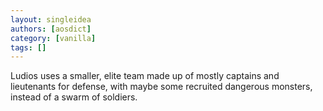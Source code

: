 ```yaml
---
layout: singleidea
authors: [aosdict]
category: [vanilla]
tags: []
---
```

Ludios uses a smaller, elite team made up of mostly captains and lieutenants for defense, with maybe some recruited dangerous monsters, instead of a swarm of soldiers.
